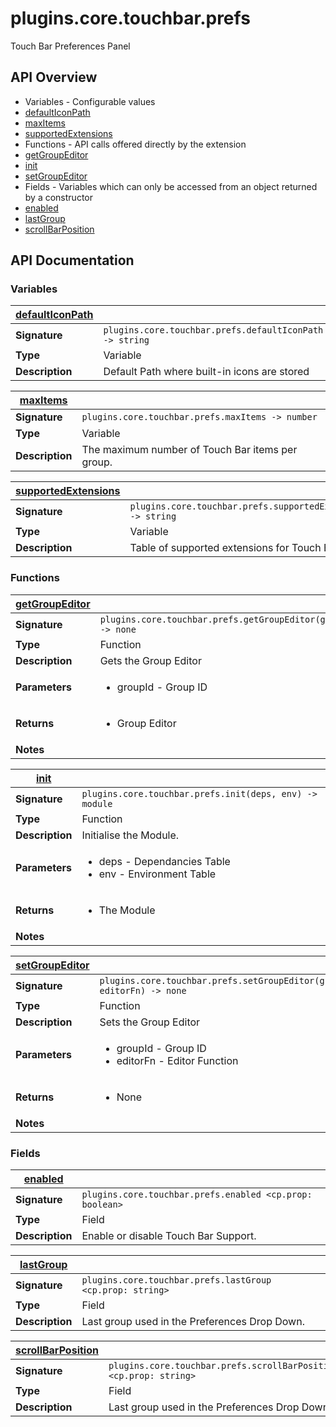 # plugins.core.touchbar.prefs

Touch Bar Preferences Panel

## API Overview
* Variables - Configurable values
 * [defaultIconPath](#defaultIconPath)
 * [maxItems](#maxItems)
 * [supportedExtensions](#supportedExtensions)
* Functions - API calls offered directly by the extension
 * [getGroupEditor](#getGroupEditor)
 * [init](#init)
 * [setGroupEditor](#setGroupEditor)
* Fields - Variables which can only be accessed from an object returned by a constructor
 * [enabled](#enabled)
 * [lastGroup](#lastGroup)
 * [scrollBarPosition](#scrollBarPosition)

## API Documentation

### Variables

| [defaultIconPath](#defaultIconPath)         |                                                                                     |
| --------------------------------------------|-------------------------------------------------------------------------------------|
| **Signature**                               | `plugins.core.touchbar.prefs.defaultIconPath -> string`                                                                    |
| **Type**                                    | Variable                                                                     |
| **Description**                             | Default Path where built-in icons are stored                                                                     |

| [maxItems](#maxItems)         |                                                                                     |
| --------------------------------------------|-------------------------------------------------------------------------------------|
| **Signature**                               | `plugins.core.touchbar.prefs.maxItems -> number`                                                                    |
| **Type**                                    | Variable                                                                     |
| **Description**                             | The maximum number of Touch Bar items per group.                                                                     |

| [supportedExtensions](#supportedExtensions)         |                                                                                     |
| --------------------------------------------|-------------------------------------------------------------------------------------|
| **Signature**                               | `plugins.core.touchbar.prefs.supportedExtensions -> string`                                                                    |
| **Type**                                    | Variable                                                                     |
| **Description**                             | Table of supported extensions for Touch Bar Icons.                                                                     |

### Functions

| [getGroupEditor](#getGroupEditor)         |                                                                                     |
| --------------------------------------------|-------------------------------------------------------------------------------------|
| **Signature**                               | `plugins.core.touchbar.prefs.getGroupEditor(groupId) -> none`                                                                    |
| **Type**                                    | Function                                                                     |
| **Description**                             | Gets the Group Editor                                                                     |
| **Parameters**                              | <ul><li>groupId - Group ID</li></ul> |
| **Returns**                                 | <ul><li>Group Editor</li></ul>          |
| **Notes**                                   | <ul></ul>                |

| [init](#init)         |                                                                                     |
| --------------------------------------------|-------------------------------------------------------------------------------------|
| **Signature**                               | `plugins.core.touchbar.prefs.init(deps, env) -> module`                                                                    |
| **Type**                                    | Function                                                                     |
| **Description**                             | Initialise the Module.                                                                     |
| **Parameters**                              | <ul><li>deps - Dependancies Table</li><li>env - Environment Table</li></ul> |
| **Returns**                                 | <ul><li>The Module</li></ul>          |
| **Notes**                                   | <ul></ul>                |

| [setGroupEditor](#setGroupEditor)         |                                                                                     |
| --------------------------------------------|-------------------------------------------------------------------------------------|
| **Signature**                               | `plugins.core.touchbar.prefs.setGroupEditor(groupId, editorFn) -> none`                                                                    |
| **Type**                                    | Function                                                                     |
| **Description**                             | Sets the Group Editor                                                                     |
| **Parameters**                              | <ul><li>groupId - Group ID</li><li>editorFn - Editor Function</li></ul> |
| **Returns**                                 | <ul><li>None</li></ul>          |
| **Notes**                                   | <ul></ul>                |

### Fields

| [enabled](#enabled)         |                                                                                     |
| --------------------------------------------|-------------------------------------------------------------------------------------|
| **Signature**                               | `plugins.core.touchbar.prefs.enabled <cp.prop: boolean>`                                                                    |
| **Type**                                    | Field                                                                     |
| **Description**                             | Enable or disable Touch Bar Support.                                                                     |

| [lastGroup](#lastGroup)         |                                                                                     |
| --------------------------------------------|-------------------------------------------------------------------------------------|
| **Signature**                               | `plugins.core.touchbar.prefs.lastGroup <cp.prop: string>`                                                                    |
| **Type**                                    | Field                                                                     |
| **Description**                             | Last group used in the Preferences Drop Down.                                                                     |

| [scrollBarPosition](#scrollBarPosition)         |                                                                                     |
| --------------------------------------------|-------------------------------------------------------------------------------------|
| **Signature**                               | `plugins.core.touchbar.prefs.scrollBarPosition <cp.prop: string>`                                                                    |
| **Type**                                    | Field                                                                     |
| **Description**                             | Last group used in the Preferences Drop Down.                                                                     |

